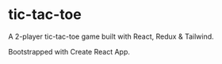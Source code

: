 # tic-tac-toe

A 2-player tic-tac-toe game built with React, Redux & Tailwind.

Bootstrapped with Create React App.